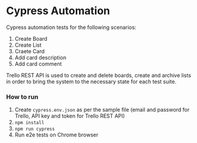 # Cypress Automation

Cypress automation tests for the following scenarios:

1. Create Board
2. Create List
3. Craete Card
4. Add card description
5. Add card comment

Trello REST API is used to create and delete boards, create and archive lists in order to bring the system to the necessary state for each test suite.

### How to run

1. Create `cypress.env.json` as per the sample file (email and password for Trello, API key and token for Trello REST API)
2. `npm install`
3. `npm run cypress`
4. Run e2e tests on Chrome browser